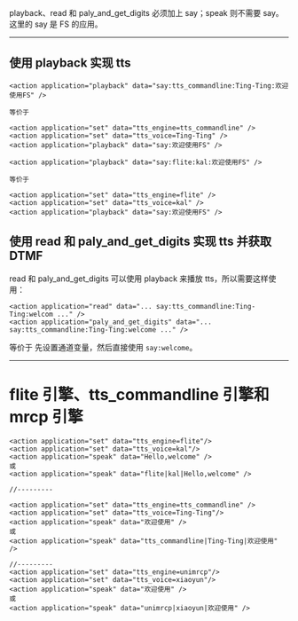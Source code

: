 
playback、read 和 paly_and_get_digits 必须加上 say；speak 则不需要 say。这里的 say 是 FS 的应用。

---

## 使用 playback 实现 tts

```
<action application="playback" data="say:tts_commandline:Ting-Ting:欢迎使用FS" />

等价于

<action application="set" data="tts_engine=tts_commandline" />
<action application="set" data="tts_voice=Ting-Ting" />
<action application="playback" data="say:欢迎使用FS" />
```

```
<action application="playback" data="say:flite:kal:欢迎使用FS" />

等价于

<action application="set" data="tts_engine=flite" />
<action application="set" data="tts_voice=kal" />
<action application="playback" data="say:欢迎使用FS" />
```

## 使用 read 和 paly_and_get_digits 实现 tts 并获取 DTMF

read 和 paly_and_get_digits 可以使用 playback 来播放 tts，所以需要这样使用：

```
<action application="read" data="... say:tts_commandline:Ting-Ting:welcom ..." />
<action application="paly_and_get_digits" data="... say:tts_commandline:Ting-Ting:welcome ..." />
```

等价于 先设置通道变量，然后直接使用 `say:welcome`。

---

# flite 引擎、tts_commandline 引擎和 mrcp 引擎

```
<action application="set" data="tts_engine=flite"/>
<action application="set" data="tts_voice=kal"/>
<action application="speak" data="Hello,welcome" />
或
<action application="speak" data="flite|kal|Hello,welcome" />

//---------

<action application="set" data="tts_engine=tts_commandline" />
<action application="set" data="tts_voice=Ting-Ting"/>
<action application="speak" data="欢迎使用" />
或
<action application="speak" data="tts_commandline|Ting-Ting|欢迎使用" />

//---------
<action application="set" data="tts_engine=unimrcp"/>
<action application="set" data="tts_voice=xiaoyun"/>
<action application="speak" data="欢迎使用" />
或
<action application="speak" data="unimrcp|xiaoyun|欢迎使用" />
```
